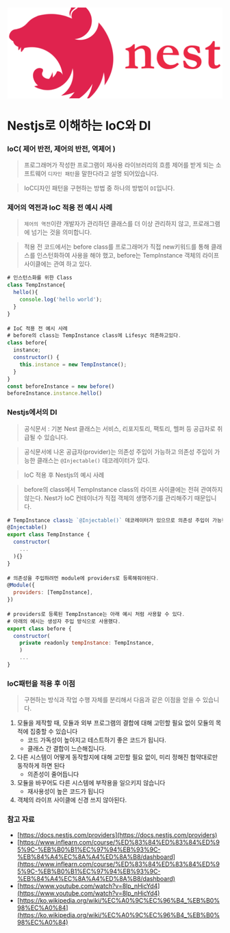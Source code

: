![](/study/assets/thumbnail_nestjs.png)

# Nestjs로 이해하는 IoC와 DI

### IoC( 제어 반전, 제어의 반전, 역제어 )

> 프로그래머가 작성한 프로그램이 재사용 라이브러리의 흐름 제어를 받게 되는 소프트웨어 `디자인 패턴`을 말한다라고 설명 되어있습니다.

> IoC디자인 패턴을 구현하는 방법 중 하나의 방법이 `DI`입니다.

### 제어의 역전과 IoC 적용 전 예시 사례

> `제어의 역전`이란 개발자가 관리하던 클래스를 더 이상 관리하지 않고, 프로래그램에 넘기는 것을 의미합니다.

> 적용 전 코드에서는 before class를 프로그래머가 직접 new키워드를 통해 클래스를 인스턴화하여 사용을 해야 했고, before는 TempInstance 객체의 라이프 사이클에는 관여 하고 있다.

```js
# 인스턴스화를 위한 Class
class TempInstance{
  hello(){
    console.log('hello world');
  }
}

# IoC 적용 전 예시 사례
# before의 class는 TempInstance class에 Lifesyc 의존하고있다.
class before{
  instance;
  constructor() {
    this.instance = new TempInstance();
  }
}
const beforeInstance = new before()
beforeInstance.instance.hello()
```

### Nestjs에서의 DI

> 공식문서 : 기본 Nest 클래스는 서비스, 리포지토리, 팩토리, 헬퍼 등 공급자로 취급될 수 있습니다.

> 공식문서에 나온 공급자(provider)는 의존성 주입이 가능하고 의존성 주입이 가능한 클래스는 `@Injectable()` 데코레이터가 있다.

> IoC 적용 후 Nestjs의 예시 사례

> before의 class에서 TempInstance class의 라이프 사이클에는 전혀 관여하지 않는다. Nest가 IoC 컨테이너가 직접 객체의 생명주기를 관리해주기 때문입니다.

```js
# TempInstance class는 `@Injectable()` 데코레이터가 있으므로 의존성 주입이 가능한 class입니다
@Injectable()
export class TempInstance {
  constructor(
    ...
  ){}
}

# 의존성을 주입하려먼 module에 providers로 등록해줘야된다.
@Module({
  providers: [TempInstance],
})

# providers로 등록된 TempInstance는 아래 예시 처럼 사용할 수 있다.
# 아래의 예시는 생성자 주입 방식으로 사용했다.
export class before {
  constructor(
    private readonly tempInstance: TempInstance,
    )
    ...
}
```

### IoC패턴을 적용 후 이점

> 구현하는 방식과 작업 수행 자체를 분리해서 다음과 같은 이점을 얻을 수 있습니다.

1. 모듈을 제작할 때, 모듈과 외부 프로그램의 결합에 대해 고민할 필요 없이 모듈의 목적에 집중할 수 있습니다
    * 코드 가독성이 높아지고 테스트하기 좋은 코드가 됩니다.
    * 클래스 간 결합이 느슨해집니다.
2. 다른 시스템이 어떻게 동작할지에 대해 고민할 필요 없이, 미리 정해진 협약대로만 동작하게 하면 된다
    * 의존성이 줄어듭니다
3. 모듈을 바꾸어도 다른 시스템에 부작용을 일으키지 않습니다
    * 재사용성이 높은 코드가 됩니다
4. 객체의 라이프 사이클에 신경 쓰지 않아된다.

### 참고 자료

* [https://docs.nestjs.com/providers](https://docs.nestjs.com/providers)
* [https://www.inflearn.com/course/%ED%83%84%ED%83%84%ED%95%9C-%EB%B0%B1%EC%97%94%EB%93%9C-%EB%84%A4%EC%8A%A4%ED%8A%B8/dashboard](https://www.inflearn.com/course/%ED%83%84%ED%83%84%ED%95%9C-%EB%B0%B1%EC%97%94%EB%93%9C-%EB%84%A4%EC%8A%A4%ED%8A%B8/dashboard)
* [https://www.youtube.com/watch?v=8lp_nHicYd4](https://www.youtube.com/watch?v=8lp_nHicYd4)
* [https://ko.wikipedia.org/wiki/%EC%A0%9C%EC%96%B4_%EB%B0%98%EC%A0%84](https://ko.wikipedia.org/wiki/%EC%A0%9C%EC%96%B4_%EB%B0%98%EC%A0%84)